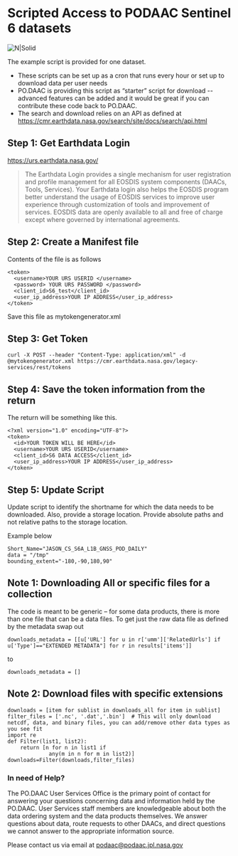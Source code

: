 # Scripted Access to PODAAC Sentinel 6 datasets

![N|Solid](https://podaac.jpl.nasa.gov/sites/default/files/image/custom_thumbs/podaac_logo.png)

The example script is provided for one dataset. 
  - These scripts can be set up as a cron that runs every hour or set up to download data per user needs
  - PO.DAAC is providing this script as “starter” script for download -- advanced features can be added and it would be great if you can contribute these code back to PO.DAAC.
  - The search and download relies on an API as defined at https://cmr.earthdata.nasa.gov/search/site/docs/search/api.html

## Step 1:  Get Earthdata Login     

https://urs.earthdata.nasa.gov/ 
> The Earthdata Login provides a single mechanism for user registration and profile  management for all EOSDIS system components (DAACs, Tools, Services). Your Earthdata login   also helps the EOSDIS program better understand the usage of EOSDIS services to improve  user experience through customization of tools and improvement of services. EOSDIS data are  openly available to all and free of charge except where governed by international  agreements.

## Step 2: Create a Manifest file
Contents of the file is as follows
```
<token>
  <username>YOUR URS USERID </username>
  <password> YOUR URS PASSWORD </password>
  <client_id>S6_test</client_id>
  <user_ip_address>YOUR IP ADDRESS</user_ip_address>
</token>
 ```
Save this file as mytokengenerator.xml

## Step 3: Get Token  
```
curl -X POST --header "Content-Type: application/xml" -d @mytokengenerator.xml https://cmr.earthdata.nasa.gov/legacy-services/rest/tokens
```

## Step 4:  Save the token information from the return
The return will be something like this.
```
<?xml version="1.0" encoding="UTF-8"?>
<token>
  <id>YOUR TOKEN WILL BE HERE</id>
  <username>YOUR URS USERID</username>
  <client_id>S6 DATA ACCESS</client_id>
  <user_ip_address>YOUR IP ADDRESS</user_ip_address>
</token>
```

## Step 5:  Update Script 
 Update script to identify the shortname for which the data needs to be downloaded. Also, provide a storage location. Provide absolute paths and not relative paths to the storage location. 
 
Example below 
```
Short_Name="JASON_CS_S6A_L1B_GNSS_POD_DAILY"
data = "/tmp" 
bounding_extent="-180,-90,180,90" 
```
## Note 1: Downloading All or specific files for a collection 
The code is meant to be generic – for some data products, there is more than one file that can be a data files.
To get just the raw data file as defined by the metadata swap out
```
downloads_metadata = [[u['URL'] for u in r['umm']['RelatedUrls'] if u['Type']=="EXTENDED METADATA"] for r in results['items']] 
```
to 
```
downloads_metadata = []
```
## Note 2: Download files with specific extensions 
```
downloads = [item for sublist in downloads_all for item in sublist]
filter_files = ['.nc', '.dat','.bin']  # This will only download netcdf, data, and binary files, you can add/remove other data types as you see fit
import re
def Filter(list1, list2):
    return [n for n in list1 if
             any(m in n for m in list2)]
downloads=Filter(downloads,filter_files)
```
### In need of Help?
The PO.DAAC User Services Office is the primary point of contact for answering your questions concerning data and information held by the PO.DAAC. User Services staff members are knowledgeable about both the data ordering system and the data products themselves. We answer questions about data, route requests to other DAACs, and direct questions we cannot answer to the appropriate information source. 

Please contact us via email at podaac@podaac.jpl.nasa.gov 




